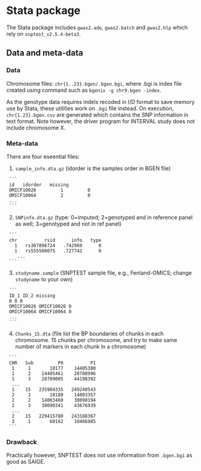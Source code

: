 # Stata package

The Stata package includes `gwas2.ado`, `gwas2.batch` and `gwas2.hlp` which rely on `snptest_v2.5.4-beta3`.

## Data and meta-data

### Data

Chromosome files: `chr{1..23}.bgen/.bgen.bgi`, where .bgi is index file created using command such as `bgenix -g chr9.bgen -index`.

As the genotype data requires indels recoded in I/D format to save memory use by Stata, these utilities work on `.bgi` file instead. On execution, `chr{1.23}.bgen.csv` are generated which contains the SNP information in text format. Note however, the driver program for INTERVAL study does not include chromosome X.

###  Meta-data

There are four eseential files:

   1. `sample_info.dta.gz` (idorder is the samples order in BGEN file)

     ```
     id   idorder   missing
     OMICF10026         1         0
     OMICF10064         2         0
     ...
     ```

   2. `SNPinfo.dta.gz` (type: 0=imputed; 2=genotyped and in reference panel as well; 3=genotyped and not in ref panel)

     ```
     chr          rsid      info   type
       1   rs367896724   .742969      0
       1   rs555500075   .727742      0
        ...
     ```

   3. `studyname.sample` (SNPTEST sample file, e.g., Fenland-OMICS; change `studyname` to your own)

     ```
     ID_1 ID_2 missing
     0 0 0
     OMICF10026 OMICF10026 0
     OMICF10064 OMICF10064 0
     ...
     ```

   4. `Chunks_15.dta` (file list the BP boundaries of chunks in each chromosome. 15 chunks per chromosome, and try to make same number of markers in each chunk in a chromosome)

     ```
     CHR   Sub         P0          P1
      1     1       10177    14405380
      1     2    14405461    28708996
      1     3    28709005    44198392
      ...
      1    15   235984335   249240543
      2     1       10180    14003357
      2     2    14003460    30090194
      2     3    30090341    43676939
      ...
      2    15   229415780   243188367
      3     1       60162    10466985
     ```

### Drawback

Practically however, SNPTEST does not use information from `.bgen.bgi` as good as SAIGE.
